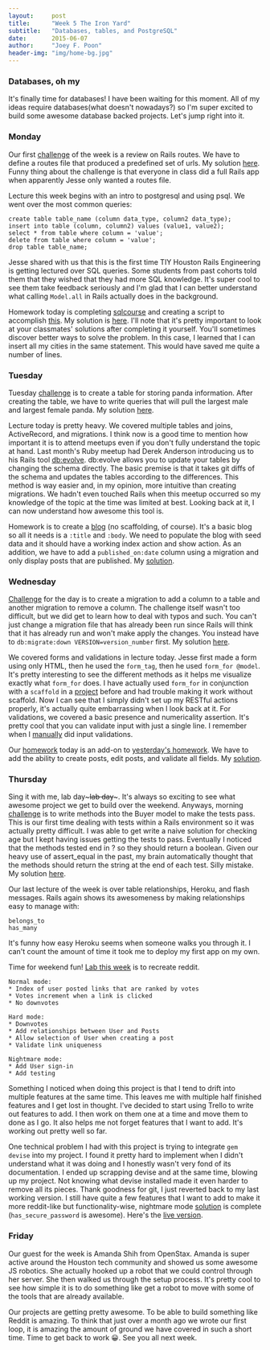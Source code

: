 ```yaml
---
layout:     post
title:      "Week 5 The Iron Yard"
subtitle:   "Databases, tables, and PostgreSQL"
date:       2015-06-07
author:     "Joey F. Poon"
header-img: "img/home-bg.jpg"
---
```

### Databases, oh my
It's finally time for databases! I have been waiting for this moment. All of my ideas require databases(what doesn't nowadays?) so I'm super excited to build some awesome database backed projects. Let's jump right into it.

### Monday
Our first <a href="https://github.com/tiy-hou-q2-2015-rails/day-21">challenge</a> of the week is a review on Rails routes. We have to define a routes file that produced a predefined set of urls. My solution <a href="https://github.com/joeypoon/iron_yard/blob/master/day-21/challenge/config/routes.rb">here</a>. Funny thing about the challenge is that everyone in class did a full Rails app when apparently Jesse only wanted a routes file.

Lecture this week begins with an intro to postgresql and using psql. We went over the most common queries:

    create table table_name (column data_type, column2 data_type);
    insert into table (column, column2) values (value1, value2);
    select * from table where column = 'value';
    delete from table where column = 'value';
    drop table table_name;

Jesse shared with us that this is the first time TIY Houston Rails Engineering is getting lectured over SQL queries. Some students from past cohorts told them that they wished that they had more SQL knowledge. It's super cool to see them take feedback seriously and I'm glad that I can better understand what calling <code>Model.all</code> in Rails actually does in the background.

Homework today is completing <a href="http://www.sqlcourse.com">sqlcourse</a> and creating a script to accomplish <a href="https://github.com/tiy-hou-q2-2015-rails/day-21">this</a>. My solution is <a href="https://github.com/joeypoon/iron_yard/blob/master/day-21/sql_assignment.txt">here</a>. I'll note that it's pretty important to look at your classmates' solutions after completing it yourself. You'll sometimes discover better ways to solve the problem. In this case, I learned that I can insert all my cities in the same statement. This would have saved me quite a number of lines.

### Tuesday
Tuesday <a href="https://github.com/tiy-hou-q2-2015-rails/day-22">challenge</a> is to create a table for storing panda information. After creating the table, we have to write queries that will pull the largest male and largest female panda. My solution <a href="https://github.com/joeypoon/iron_yard/blob/master/day-22/pandas.txt">here</a>.

Lecture today is pretty heavy. We covered multiple tables and joins, ActiveRecord, and migrations. I think now is a good time to mention how important it is to attend meetups even if you don't fully understand the topic at hand. Last month's Ruby meetup had Derek Anderson introducing us to his Rails tool <a href="https://github.com/keredson/ruby-db-evolve">db:evolve</a>. db:evolve allows you to update your tables by changing the schema directly. The basic premise is that it takes git diffs of the schema and updates the tables according to the differences. This method is way easier and, in my opinion, more intuitive than creating migrations. We hadn't even touched Rails when this meetup occurred so my knowledge of the topic at the time was limited at best. Looking back at it, I can now understand how awesome this tool is.

Homework is to create a <a href="https://github.com/tiy-hou-q2-2015-rails/day-22">blog</a> (no scaffolding, of course). It's a basic blog so all it needs is a <code>:title</code> and <code>:body</code>. We need to populate the blog with seed data and it should have a working index action and show action. As an addition, we have to add a <code>published_on:date</code> column using a migration and only display posts that are published. My <a href="https://github.com/joeypoon/iron_yard/tree/c52e656019ab2c395d152f7544fd5f59b4bbbb4d/day-22/blog">solution</a>.

### Wednesday
<a href="https://github.com/tiy-hou-q2-2015-rails/day-23">Challenge</a> for the day is to create a migration to add a column to a table and another migration to remove a column. The challenge itself wasn't too difficult, but we did get to learn how to deal with typos and such. You can't just change a migration file that has already been run since Rails will think that it has already run and won't make apply the changes. You instead have to <code>db:migrate:down VERSION=version_number</code> first. My solution <a href="https://github.com/joeypoon/iron_yard/tree/master/day-23/day-23/pins/db/migrate">here</a>.

We covered forms and validations in lecture today. Jesse first made a form using only HTML, then he used the <code>form_tag</code>, then he used <code>form_for @model</code>. It's pretty interesting to see the different methods as it helps me visualize exactly what <code>form_for</code> does. I have actually used <code>form_for</code> in conjunction with a <code>scaffold</code> in a <a href="http://joeypoon.com/blog/working-efficiently.html">project</a> before and had trouble making it work without scaffold. Now I can see that I simply didn't set up my RESTful actions properly, it's actually quite embarrassing when I look back at it. For validations, we covered a basic presence and numericality assertion. It's pretty cool that you can validate input with just a single line. I remember when I <a href="https://github.com/joeypoon/Summer_FA_Calculator">manually</a> did input validations.

Our <a href="https://github.com/tiy-hou-q2-2015-rails/day-23">homework</a> today is an add-on to <a href="https://github.com/tiy-hou-q2-2015-rails/day-22">yesterday's homework</a>. We have to add the ability to create posts, edit posts, and validate all fields. My <a href="https://github.com/joeypoon/iron_yard/tree/master/day-22/blog">solution</a>.

### Thursday
Sing it with me, lab day~~~lab day~~~. It's always so exciting to see what awesome project we get to build over the weekend. Anyways, morning <a href="https://github.com/tiy-hou-q2-2015-rails/day-24">challenge</a> is to write methods into the Buyer model to make the tests pass. This is our first time dealing with tests within a Rails environment so it was actually pretty difficult. I was able to get write a naive solution for checking age but I kept having issues getting the tests to pass. Eventually I noticed that the methods tested end in ? so they should return a boolean. Given our heavy use of assert_equal in the past, my brain automatically thought that the methods should return the string at the end of each test. Silly mistake. My solution <a href="https://github.com/joeypoon/iron_yard/blob/master/day-24/validity/app/models/buyer.rb">here</a>.

Our last lecture of the week is over table relationships, Heroku, and flash messages. Rails again shows its awesomeness by making relationships easy to manage with:

    belongs_to
    has_many

It's funny how easy Heroku seems when someone walks you through it. I can't count the amount of time it took me to deploy my first app on my own.

Time for weekend fun! <a href="https://github.com/tiy-hou-q2-2015-rails/week-5-lab">Lab this week</a> is to recreate reddit.

    Normal mode:
    * Index of user posted links that are ranked by votes
    * Votes increment when a link is clicked
    * No downvotes

    Hard mode:
    * Downvotes
    * Add relationships between User and Posts
    * Allow selection of User when creating a post
    * Validate link uniqueness

    Nightmare mode:
    * Add User sign-in
    * Add testing

Something I noticed when doing this project is that I tend to drift into multiple features at the same time. This leaves me with multiple half finished features and I get lost in thought. I've decided to start using Trello to write out features to add. I then work on them one at a time and move them to done as I go. It also helps me not forget features that I want to add. It's working out pretty well so far.

One technical problem I had with this project is trying to integrate <code>gem devise</code> into my project. I found it pretty hard to implement when I didn't understand what it was doing and I honestly wasn't very fond of its documentation. I ended up scrapping devise and at the same time, blowing up my project. Not knowing what devise installed made it even harder to remove all its pieces. Thank goodness for git, I just reverted back to my last working version. I still have quite a few features that I want to add to make it more reddit-like but functionality-wise, nightmare mode <a href="https://github.com/joeypoon/reddit_clone">solution</a> is complete (<code>has_secure_password</code> is awesome). Here's the <a href="https://joey-reddit-clone.herokuapp.com">live version</a>.

### Friday
Our guest for the week is Amanda Shih from OpenStax. Amanda is super active around the Houston tech community and showed us some awesome JS robotics. She actually hooked up a robot that we could control through her server. She then walked us through the setup process. It's pretty cool to see how simple it is to do something like get a robot to move with some of the tools that are already available.

Our projects are getting pretty awesome. To be able to build something like Reddit is amazing. To think that just over a month ago we wrote our first loop, it is amazing the amount of ground we have covered in such a short time. Time to get back to work 😀. See you all next week.
